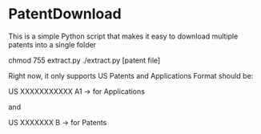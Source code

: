 # PatentDownload

This is a simple Python script that makes it easy to download multiple patents into a single folder

chmod 755 extract.py
./extract.py [patent file]

Right now, it only supports US Patents and Applications
Format should be:

US XXXXXXXXXXX A1 -> for Applications 

and

US XXXXXXX B -> for Patents

